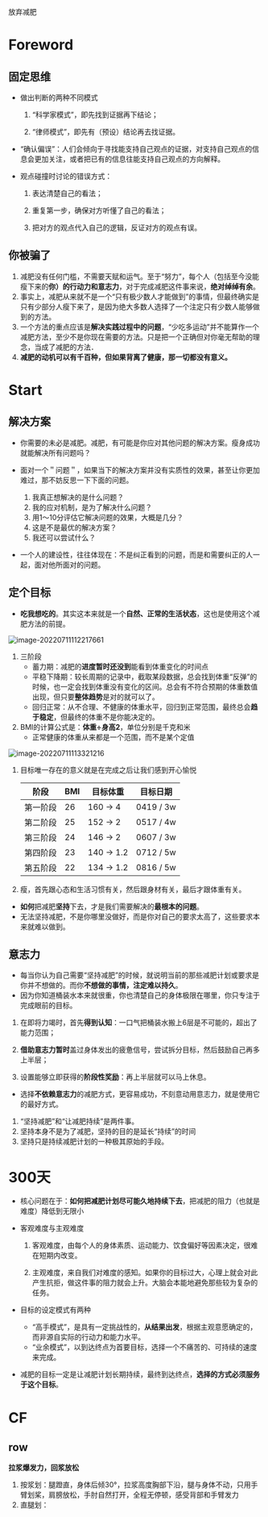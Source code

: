 放弃减肥

# Foreword

## 固定思维

- 做出判断的两种不同模式

  1.  “科学家模式”，即先找到证据再下结论；

  2.  “律师模式”，即先有（预设）结论再去找证据。

- “确认偏误”：人们会倾向于寻找能支持自己观点的证据，对支持自己观点的信息会更加关注，或者把已有的信息往能支持自己观点的方向解释。

- 观点碰撞时讨论的错误方式：

  1. 表达清楚自己的看法；

  2. 重复第一步，确保对方听懂了自己的看法；

  3. 把对方的观点代入自己的逻辑，反证对方的观点有误。

## 你被骗了

1. 减肥没有任何门槛，不需要天赋和运气。至于“努力”，每个人（包括至今没能瘦下来的**你）的行动力和意志力**，对于完成减肥这件事来说，**绝对绰绰有余**。
2. 事实上，减肥从来就不是一个“只有极少数人才能做到”的事情，但最终确实是只有少部分人瘦下来了，是因为绝大多数人选择了一个注定只有少数人能够做到的方法。
3. 一个方法的重点应该是**解决实践过程中的问题**，“少吃多运动”并不能算作一个减肥方法，至少不是你现在需要的方法。只是把一个正确但对你毫无帮助的理念，当成了减肥的方法．
4. **减肥的动机可以有千百种，但如果背离了健康，那一切都没有意义。**

# Start

## 解决方案

- 你需要的未必是减肥。减肥，有可能是你应对其他问题的解决方案。瘦身成功就能解决所有问题吗？

- 面对一个＂问题＂，如果当下的解决方案并没有实质性的效果，甚至让你更加难过，那不妨反思一下下面的问题。
  1. 我真正想解决的是什么问题？
  2. 我的应对机制，是为了解决什么问题？
  3. 用1～10分评估它解决问题的效果，大概是几分？
  4. 这是不是最优的解决方案？
  5. 我还可以尝试什么？

- 一个人的建设性，往往体现在：不是纠正看到的问题，而是和需要纠正的人一起，面对他所面对的问题。

## 定个目标

- **吃我想吃的**。其实这本来就是一个**自然、正常的生活状态**，这也是使用这个减肥方法的前提。

![image-20220711112217661](https://blog-1309888564.cos.ap-beijing.myqcloud.com/2.3%E6%AD%A3%E5%B8%B8%E8%B6%8B%E5%8A%BF.png)

1.  三阶段
    - 蓄力期：减肥的**进度暂时还没到**能看到体重变化的时间点
    - 平稳下降期：较长周期的记录中，截取某段数据，总会找到体重“反弹”的时候，也一定会找到体重没有变化的区间。总会有不符合预期的体重数值出现，但只要**整体趋势**是对的就可以了。
    - 回归正常：从不合理、不健康的体重水平，回归到正常范围，最终总会**趋于稳定**，但最终的体重不是你能决定的。
2.  BMI的计算公式是：**体重÷身高2**，单位分别是千克和米
    - 正常健康的体重从来都是一个范围，而不是某个定值

![image-20220711113321216](https://blog-1309888564.cos.ap-beijing.myqcloud.com/2.4-target.png)

1. 目标唯一存在的意义就是在完成之后让我们感到开心愉悦

   | 阶段     | BMI  | 目标体重   | 目标日期   |
   | -------- | ---- | ---------- | ---------- |
   | 第一阶段 | 26   | 160 -> 4   | 0419  / 3w |
   | 第二阶段 | 25   | 152 -> 2   | 0517  / 4w |
   | 第三阶段 | 24   | 146 -> 2   | 0607  / 3w |
   | 第四阶段 | 23   | 140 -> 1.2 | 0712  / 5w |
   | 第五阶段 | 22   | 134 -> 1.2 | 0816  / 5w |

2. 瘦，首先跟心态和生活习惯有关，然后跟身材有关，最后才跟体重有关。

- **如何**把减肥**坚持**下去，才是我们需要解决的**最根本的问题**。
- 无法坚持减肥，不是你哪里没做好，而是你对自己的要求太高了，这些要求本来就难以做到。

## 意志力

- 每当你认为自己需要“坚持减肥”的时候，就说明当前的那些减肥计划或要求是你并不想做的。而你**不想做的事情，注定难以持久**。
- 因为你知道桶装水本来就很重，你也清楚自己的身体极限在哪里，你只专注于完成眼前的目标。
1.  在即将力竭时，首先**得到认知**：一口气把桶装水搬上6层是不可能的，超出了能力范围；
  
2.  **借助意志力暂时**盖过身体发出的疲惫信号，尝试拆分目标，然后鼓励自己再多上半层；
  
3.  设置能够立即获得的**阶段性奖励**：再上半层就可以马上休息。
- 选择**不依赖意志力**的减肥方式，更容易成功，不刻意动用意志力，就是使用它的最好方式。
1.  “坚持减肥”和“让减肥持续”是两件事。
  2.  坚持本身不是为了减肥，坚持的目的是延长“持续”的时间
3.  坚持只是持续减肥计划的一种极其原始的手段。

# 300天

- 核心问题在于：**如何把减肥计划尽可能久地持续下去**，把减肥的阻力（也就是难度）降低到无限小

- 客观难度与主观难度

  1.  客观难度，由每个人的身体素质、运动能力、饮食偏好等因素决定，很难在短期内改变。

  2.  主观难度，来自我们对难度的感知。如果你的目标过大，心理上就会对此产生抗拒，做这件事的阻力就会上升。大脑会本能地避免那些较为复杂的任务。

- 目标的设定模式有两种
  - “高手模式”，是具有一定挑战性的，**从结果出发**，根据主观意愿确定的，而非源自实际的行动力和能力水平。
  - “业余模式”，以到达终点为首要目标，选择一个不痛苦的、可持续的速度来完成。
- 减肥的目标一定是让减肥计划长期持续，最终到达终点，**选择的方式必须服务于这个目标**。

















# CF

## row

**拉浆爆发力，回浆放松**

1. 按浆划：腿蹬直，身体后倾30°，拉浆高度胸部下沿，腿与身体不动，只用手臂划桨，肩膀放松，手肘自然打开，全程无停顿，感受背部和手臂发力
2. 直腿划：